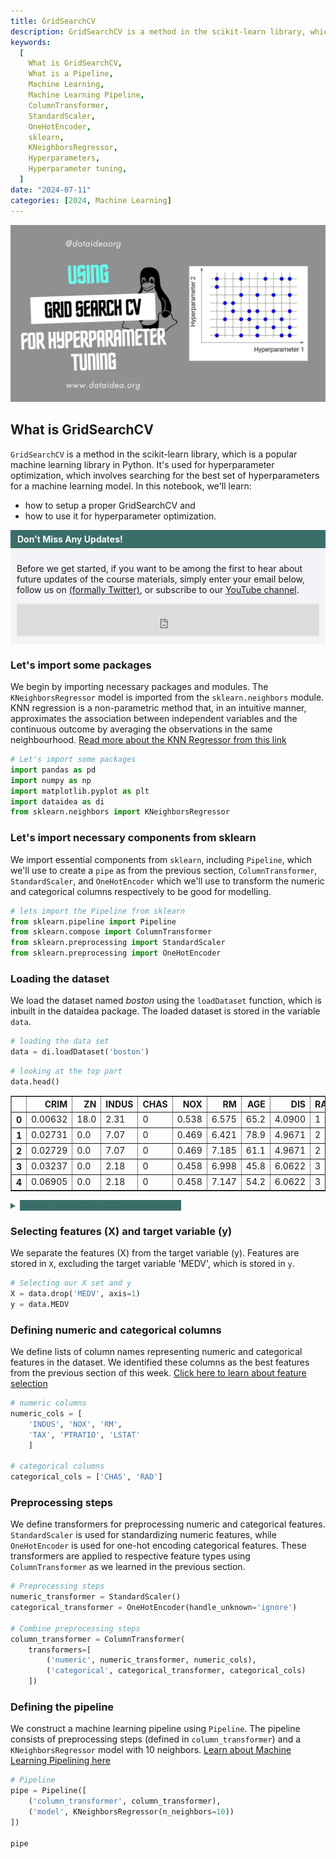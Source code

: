 ```yaml
---
title: GridSearchCV
description: GridSearchCV is a method in the scikit-learn library, which is a popular machine learning library in Python. It's used for hyperparameter optimization.
keywords:
  [
    What is GridSearchCV,
    What is a Pipeline,
    Machine Learning,
    Machine Learning Pipeline,
    ColumnTransformer,
    StandardScaler,
    OneHotEncoder,
    sklearn,
    KNeighborsRegressor,
    Hyperparameters,
    Hyperparameter tuning,
  ]
date: "2024-07-11"
categories: [2024, Machine Learning]
---
```


![Photo by DATAIDEA](./thumbnail.jpg)

## What is GridSearchCV

`GridSearchCV` is a method in the scikit-learn library, which is a popular machine learning library in Python. It's used for hyperparameter optimization, which involves searching for the best set of hyperparameters for a machine learning model. In this notebook, we'll learn:

- how to setup a proper GridSearchCV and
- how to use it for hyperparameter optimization.

<!-- Newsletter -->
<div style="background-color: #3a6e68; border:1px solid #3a6e68; color: #fff; font-weight: 700; padding-left: 10px; padding-top: 5px; padding-bottom: 5px"><strong>Don't Miss Any Updates!</strong></div>
<div style="background-color: #f3f4f7; padding-left: 10px; padding-top: 10px; padding-bottom: 10px; padding-right: 10px">

<p class=pb-1>
Before we get started, if you want to be among the first to hear about future updates of the course materials, simply enter your email below, follow us on <a href="https://x.com/dataideaorg"><i class="bi bi-twitter-x"></i>
 (formally Twitter)</a>, or subscribe to our <a href="https://www.youtube.com/@dataideaorg"><i class="bi bi-youtube"></i> YouTube channel</a>.
</p>

<iframe src="https://embeds.beehiiv.com/5fc7c425-9c7e-4e08-a514-ad6c22beee74?slim=true" data-test-id="beehiiv-embed" height="52" frameborder="0" scrolling="no" style="margin: 0; border-radius: 0px !important; background-color: transparent; width: 100%;" ></iframe>
</div>

### Let's import some packages

We begin by importing necessary packages and modules. The `KNeighborsRegressor` model is imported from the `sklearn.neighbors` module.
KNN regression is a non-parametric method that, in an intuitive manner, approximates the association between independent variables and the continuous outcome by averaging the observations in the same neighbourhood.
[Read more about the KNN Regressor from this link](https://blog.dataidea.org/posts/2024/understanding-knearest-neighbors-regression/)

```py
# Let's import some packages
import pandas as pd
import numpy as np
import matplotlib.pyplot as plt
import dataidea as di
from sklearn.neighbors import KNeighborsRegressor
```

### Let's import necessary components from sklearn

We import essential components from `sklearn`, including `Pipeline`, which we'll use to create a `pipe` as from the previous section, `ColumnTransformer`, `StandardScaler`, and `OneHotEncoder` which we'll use to transform the numeric and categorical columns respectively to be good for modelling.

```py
# lets import the Pipeline from sklearn
from sklearn.pipeline import Pipeline
from sklearn.compose import ColumnTransformer
from sklearn.preprocessing import StandardScaler
from sklearn.preprocessing import OneHotEncoder
```

### Loading the dataset

We load the dataset named _boston_ using the `loadDataset` function, which is inbuilt in the dataidea package. The loaded dataset is stored in the variable `data`.

```py
# loading the data set
data = di.loadDataset('boston')
```

```py
# looking at the top part
data.head()
```

<div class="overflow-x-auto">
<style scoped>
    .dataframe tbody tr th:only-of-type {
        vertical-align: middle;
    }

    .dataframe tbody tr th {
        vertical-align: top;
    }

    .dataframe thead th {
        text-align: right;
    }

</style>
<table border="1" class="dataframe">
  <thead>
    <tr style="text-align: right;">
      <th></th>
      <th>CRIM</th>
      <th>ZN</th>
      <th>INDUS</th>
      <th>CHAS</th>
      <th>NOX</th>
      <th>RM</th>
      <th>AGE</th>
      <th>DIS</th>
      <th>RAD</th>
      <th>TAX</th>
      <th>PTRATIO</th>
      <th>B</th>
      <th>LSTAT</th>
      <th>MEDV</th>
    </tr>
  </thead>
  <tbody>
    <tr>
      <th>0</th>
      <td>0.00632</td>
      <td>18.0</td>
      <td>2.31</td>
      <td>0</td>
      <td>0.538</td>
      <td>6.575</td>
      <td>65.2</td>
      <td>4.0900</td>
      <td>1</td>
      <td>296.0</td>
      <td>15.3</td>
      <td>396.90</td>
      <td>4.98</td>
      <td>24.0</td>
    </tr>
    <tr>
      <th>1</th>
      <td>0.02731</td>
      <td>0.0</td>
      <td>7.07</td>
      <td>0</td>
      <td>0.469</td>
      <td>6.421</td>
      <td>78.9</td>
      <td>4.9671</td>
      <td>2</td>
      <td>242.0</td>
      <td>17.8</td>
      <td>396.90</td>
      <td>9.14</td>
      <td>21.6</td>
    </tr>
    <tr>
      <th>2</th>
      <td>0.02729</td>
      <td>0.0</td>
      <td>7.07</td>
      <td>0</td>
      <td>0.469</td>
      <td>7.185</td>
      <td>61.1</td>
      <td>4.9671</td>
      <td>2</td>
      <td>242.0</td>
      <td>17.8</td>
      <td>392.83</td>
      <td>4.03</td>
      <td>34.7</td>
    </tr>
    <tr>
      <th>3</th>
      <td>0.03237</td>
      <td>0.0</td>
      <td>2.18</td>
      <td>0</td>
      <td>0.458</td>
      <td>6.998</td>
      <td>45.8</td>
      <td>6.0622</td>
      <td>3</td>
      <td>222.0</td>
      <td>18.7</td>
      <td>394.63</td>
      <td>2.94</td>
      <td>33.4</td>
    </tr>
    <tr>
      <th>4</th>
      <td>0.06905</td>
      <td>0.0</td>
      <td>2.18</td>
      <td>0</td>
      <td>0.458</td>
      <td>7.147</td>
      <td>54.2</td>
      <td>6.0622</td>
      <td>3</td>
      <td>222.0</td>
      <td>18.7</td>
      <td>396.90</td>
      <td>5.33</td>
      <td>36.2</td>
    </tr>
  </tbody>
</table>
</div>

<details class="mb-2">
<summary style="color: #3a6e68;">
    <b class="btn rounded text-white" style="background: #3a6e68;">Reveal more about the Boston dataset</b>
</summary>
The Boston Housing Dataset is a derived from information collected by the U.S. Census Service concerning housing in the area of [ Boston MA](http://www.cs.toronto.edu/~delve/data/boston/bostonDetail.html). The following describes the dataset columns:

- CRIM - per capita crime rate by town
- ZN - proportion of residential land zoned for lots over 25,000 sq.ft.
- INDUS - proportion of non-retail business acres per town.
- CHAS - Charles River dummy variable (1 if tract bounds river; 0 otherwise)
- NOX - nitric oxides concentration (parts per 10 million)
- RM - average number of rooms per dwelling
- AGE - proportion of owner-occupied units built prior to 1940
- DIS - weighted distances to five Boston employment centres
- RAD - index of accessibility to radial highways
- TAX - full-value property-tax rate per \$10,000
- PTRATIO - pupil-teacher ratio by town
- B - 1000(Bk - 0.63)^2 where Bk is the proportion of blacks by town
- LSTAT - % lower status of the population
- MEDV - Median value of owner-occupied homes in \$1000's
</details>

### Selecting features (X) and target variable (y)

We separate the features (X) from the target variable (y). Features are stored in `X`, excluding the target variable 'MEDV', which is stored in `y`.

```py
# Selecting our X set and y
X = data.drop('MEDV', axis=1)
y = data.MEDV
```

### Defining numeric and categorical columns

We define lists of column names representing numeric and categorical features in the dataset. We identified these columns as the best features from the previous section of this week. [Click here to learn about feature selection](https://science.dataidea.org/Python-Data-Analysis/Week7-Preprocessing/71_feature_selection.html)

```py
# numeric columns
numeric_cols = [
    'INDUS', 'NOX', 'RM',
    'TAX', 'PTRATIO', 'LSTAT'
    ]

# categorical columns
categorical_cols = ['CHAS', 'RAD']
```

### Preprocessing steps

We define transformers for preprocessing numeric and categorical features. `StandardScaler` is used for standardizing numeric features, while `OneHotEncoder` is used for one-hot encoding categorical features. These transformers are applied to respective feature types using `ColumnTransformer` as we learned in the previous section.

```py
# Preprocessing steps
numeric_transformer = StandardScaler()
categorical_transformer = OneHotEncoder(handle_unknown='ignore')

# Combine preprocessing steps
column_transformer = ColumnTransformer(
    transformers=[
        ('numeric', numeric_transformer, numeric_cols),
        ('categorical', categorical_transformer, categorical_cols)
    ])
```

### Defining the pipeline

We construct a machine learning pipeline using `Pipeline`. The pipeline consists of preprocessing steps (defined in `column_transformer`) and a `KNeighborsRegressor` model with 10 neighbors. [Learn about Machine Learning Pipelining here](https://science.dataidea.org/Python-Data-Analysis/Week8-More-ML/82_sklearn_pipeline.html)

```py
# Pipeline
pipe = Pipeline([
    ('column_transformer', column_transformer),
    ('model', KNeighborsRegressor(n_neighbors=10))
])

pipe
```

<style>#sk-container-id-4 {
  /* Definition of color scheme common for light and dark mode */
  --sklearn-color-text: black;
  --sklearn-color-line: gray;
  /* Definition of color scheme for unfitted estimators */
  --sklearn-color-unfitted-level-0: #fff5e6;
  --sklearn-color-unfitted-level-1: #f6e4d2;
  --sklearn-color-unfitted-level-2: #ffe0b3;
  --sklearn-color-unfitted-level-3: chocolate;
  /* Definition of color scheme for fitted estimators */
  --sklearn-color-fitted-level-0: #f0f8ff;
  --sklearn-color-fitted-level-1: #d4ebff;
  --sklearn-color-fitted-level-2: #b3dbfd;
  --sklearn-color-fitted-level-3: cornflowerblue;

  /* Specific color for light theme */
  --sklearn-color-text-on-default-background: var(--sg-text-color, var(--theme-code-foreground, var(--jp-content-font-color1, black)));
  --sklearn-color-background: var(--sg-background-color, var(--theme-background, var(--jp-layout-color0, white)));
  --sklearn-color-border-box: var(--sg-text-color, var(--theme-code-foreground, var(--jp-content-font-color1, black)));
  --sklearn-color-icon: #696969;

  @media (prefers-color-scheme: dark) {
    /* Redefinition of color scheme for dark theme */
    --sklearn-color-text-on-default-background: var(--sg-text-color, var(--theme-code-foreground, var(--jp-content-font-color1, white)));
    --sklearn-color-background: var(--sg-background-color, var(--theme-background, var(--jp-layout-color0, #111)));
    --sklearn-color-border-box: var(--sg-text-color, var(--theme-code-foreground, var(--jp-content-font-color1, white)));
    --sklearn-color-icon: #878787;
  }
}

#sk-container-id-4 {
  color: var(--sklearn-color-text);
}

#sk-container-id-4 pre {
  padding: 0;
}

#sk-container-id-4 input.sk-hidden--visually {
  border: 0;
  clip: rect(1px 1px 1px 1px);
  clip: rect(1px, 1px, 1px, 1px);
  height: 1px;
  margin: -1px;
  overflow: hidden;
  padding: 0;
  position: absolute;
  width: 1px;
}

#sk-container-id-4 div.sk-dashed-wrapped {
  border: 1px dashed var(--sklearn-color-line);
  margin: 0 0.4em 0.5em 0.4em;
  box-sizing: border-box;
  padding-bottom: 0.4em;
  background-color: var(--sklearn-color-background);
}

#sk-container-id-4 div.sk-container {
  /* jupyter's `normalize.less` sets `[hidden] { display: none; }`
     but bootstrap.min.css set `[hidden] { display: none !important; }`
     so we also need the `!important` here to be able to override the
     default hidden behavior on the sphinx rendered scikit-learn.org.
     See: https://github.com/scikit-learn/scikit-learn/issues/21755 */
  display: inline-block !important;
  position: relative;
}

#sk-container-id-4 div.sk-text-repr-fallback {
  display: none;
}

div.sk-parallel-item,
div.sk-serial,
div.sk-item {
  /* draw centered vertical line to link estimators */
  background-image: linear-gradient(var(--sklearn-color-text-on-default-background), var(--sklearn-color-text-on-default-background));
  background-size: 2px 100%;
  background-repeat: no-repeat;
  background-position: center center;
}

/* Parallel-specific style estimator block */

#sk-container-id-4 div.sk-parallel-item::after {
  content: "";
  width: 100%;
  border-bottom: 2px solid var(--sklearn-color-text-on-default-background);
  flex-grow: 1;
}

#sk-container-id-4 div.sk-parallel {
  display: flex;
  align-items: stretch;
  justify-content: center;
  background-color: var(--sklearn-color-background);
  position: relative;
}

#sk-container-id-4 div.sk-parallel-item {
  display: flex;
  flex-direction: column;
}

#sk-container-id-4 div.sk-parallel-item:first-child::after {
  align-self: flex-end;
  width: 50%;
}

#sk-container-id-4 div.sk-parallel-item:last-child::after {
  align-self: flex-start;
  width: 50%;
}

#sk-container-id-4 div.sk-parallel-item:only-child::after {
  width: 0;
}

/* Serial-specific style estimator block */

#sk-container-id-4 div.sk-serial {
  display: flex;
  flex-direction: column;
  align-items: center;
  background-color: var(--sklearn-color-background);
  padding-right: 1em;
  padding-left: 1em;
}


/* Toggleable style: style used for estimator/Pipeline/ColumnTransformer box that is
clickable and can be expanded/collapsed.
- Pipeline and ColumnTransformer use this feature and define the default style
- Estimators will overwrite some part of the style using the `sk-estimator` class
*/

/* Pipeline and ColumnTransformer style (default) */

#sk-container-id-4 div.sk-toggleable {
  /* Default theme specific background. It is overwritten whether we have a
  specific estimator or a Pipeline/ColumnTransformer */
  background-color: var(--sklearn-color-background);
}

/* Toggleable label */
#sk-container-id-4 label.sk-toggleable__label {
  cursor: pointer;
  display: block;
  width: 100%;
  margin-bottom: 0;
  padding: 0.5em;
  box-sizing: border-box;
  text-align: center;
}

#sk-container-id-4 label.sk-toggleable__label-arrow:before {
  /* Arrow on the left of the label */
  content: "▸";
  float: left;
  margin-right: 0.25em;
  color: var(--sklearn-color-icon);
}

#sk-container-id-4 label.sk-toggleable__label-arrow:hover:before {
  color: var(--sklearn-color-text);
}

/* Toggleable content - dropdown */

#sk-container-id-4 div.sk-toggleable__content {
  max-height: 0;
  max-width: 0;
  overflow: hidden;
  text-align: left;
  /* unfitted */
  background-color: var(--sklearn-color-unfitted-level-0);
}

#sk-container-id-4 div.sk-toggleable__content.fitted {
  /* fitted */
  background-color: var(--sklearn-color-fitted-level-0);
}

#sk-container-id-4 div.sk-toggleable__content pre {
  margin: 0.2em;
  border-radius: 0.25em;
  color: var(--sklearn-color-text);
  /* unfitted */
  background-color: var(--sklearn-color-unfitted-level-0);
}

#sk-container-id-4 div.sk-toggleable__content.fitted pre {
  /* unfitted */
  background-color: var(--sklearn-color-fitted-level-0);
}

#sk-container-id-4 input.sk-toggleable__control:checked~div.sk-toggleable__content {
  /* Expand drop-down */
  max-height: 200px;
  max-width: 100%;
  overflow: auto;
}

#sk-container-id-4 input.sk-toggleable__control:checked~label.sk-toggleable__label-arrow:before {
  content: "▾";
}

/* Pipeline/ColumnTransformer-specific style */

#sk-container-id-4 div.sk-label input.sk-toggleable__control:checked~label.sk-toggleable__label {
  color: var(--sklearn-color-text);
  background-color: var(--sklearn-color-unfitted-level-2);
}

#sk-container-id-4 div.sk-label.fitted input.sk-toggleable__control:checked~label.sk-toggleable__label {
  background-color: var(--sklearn-color-fitted-level-2);
}

/* Estimator-specific style */

/* Colorize estimator box */
#sk-container-id-4 div.sk-estimator input.sk-toggleable__control:checked~label.sk-toggleable__label {
  /* unfitted */
  background-color: var(--sklearn-color-unfitted-level-2);
}

#sk-container-id-4 div.sk-estimator.fitted input.sk-toggleable__control:checked~label.sk-toggleable__label {
  /* fitted */
  background-color: var(--sklearn-color-fitted-level-2);
}

#sk-container-id-4 div.sk-label label.sk-toggleable__label,
#sk-container-id-4 div.sk-label label {
  /* The background is the default theme color */
  color: var(--sklearn-color-text-on-default-background);
}

/* On hover, darken the color of the background */
#sk-container-id-4 div.sk-label:hover label.sk-toggleable__label {
  color: var(--sklearn-color-text);
  background-color: var(--sklearn-color-unfitted-level-2);
}

/* Label box, darken color on hover, fitted */
#sk-container-id-4 div.sk-label.fitted:hover label.sk-toggleable__label.fitted {
  color: var(--sklearn-color-text);
  background-color: var(--sklearn-color-fitted-level-2);
}

/* Estimator label */

#sk-container-id-4 div.sk-label label {
  font-family: monospace;
  font-weight: bold;
  display: inline-block;
  line-height: 1.2em;
}

#sk-container-id-4 div.sk-label-container {
  text-align: center;
}

/* Estimator-specific */
#sk-container-id-4 div.sk-estimator {
  font-family: monospace;
  border: 1px dotted var(--sklearn-color-border-box);
  border-radius: 0.25em;
  box-sizing: border-box;
  margin-bottom: 0.5em;
  /* unfitted */
  background-color: var(--sklearn-color-unfitted-level-0);
}

#sk-container-id-4 div.sk-estimator.fitted {
  /* fitted */
  background-color: var(--sklearn-color-fitted-level-0);
}

/* on hover */
#sk-container-id-4 div.sk-estimator:hover {
  /* unfitted */
  background-color: var(--sklearn-color-unfitted-level-2);
}

#sk-container-id-4 div.sk-estimator.fitted:hover {
  /* fitted */
  background-color: var(--sklearn-color-fitted-level-2);
}

/* Specification for estimator info (e.g. "i" and "?") */

/* Common style for "i" and "?" */

.sk-estimator-doc-link,
a:link.sk-estimator-doc-link,
a:visited.sk-estimator-doc-link {
  float: right;
  font-size: smaller;
  line-height: 1em;
  font-family: monospace;
  background-color: var(--sklearn-color-background);
  border-radius: 1em;
  height: 1em;
  width: 1em;
  text-decoration: none !important;
  margin-left: 1ex;
  /* unfitted */
  border: var(--sklearn-color-unfitted-level-1) 1pt solid;
  color: var(--sklearn-color-unfitted-level-1);
}

.sk-estimator-doc-link.fitted,
a:link.sk-estimator-doc-link.fitted,
a:visited.sk-estimator-doc-link.fitted {
  /* fitted */
  border: var(--sklearn-color-fitted-level-1) 1pt solid;
  color: var(--sklearn-color-fitted-level-1);
}

/* On hover */
div.sk-estimator:hover .sk-estimator-doc-link:hover,
.sk-estimator-doc-link:hover,
div.sk-label-container:hover .sk-estimator-doc-link:hover,
.sk-estimator-doc-link:hover {
  /* unfitted */
  background-color: var(--sklearn-color-unfitted-level-3);
  color: var(--sklearn-color-background);
  text-decoration: none;
}

div.sk-estimator.fitted:hover .sk-estimator-doc-link.fitted:hover,
.sk-estimator-doc-link.fitted:hover,
div.sk-label-container:hover .sk-estimator-doc-link.fitted:hover,
.sk-estimator-doc-link.fitted:hover {
  /* fitted */
  background-color: var(--sklearn-color-fitted-level-3);
  color: var(--sklearn-color-background);
  text-decoration: none;
}

/* Span, style for the box shown on hovering the info icon */
.sk-estimator-doc-link span {
  display: none;
  z-index: 9999;
  position: relative;
  font-weight: normal;
  right: .2ex;
  padding: .5ex;
  margin: .5ex;
  width: min-content;
  min-width: 20ex;
  max-width: 50ex;
  color: var(--sklearn-color-text);
  box-shadow: 2pt 2pt 4pt #999;
  /* unfitted */
  background: var(--sklearn-color-unfitted-level-0);
  border: .5pt solid var(--sklearn-color-unfitted-level-3);
}

.sk-estimator-doc-link.fitted span {
  /* fitted */
  background: var(--sklearn-color-fitted-level-0);
  border: var(--sklearn-color-fitted-level-3);
}

.sk-estimator-doc-link:hover span {
  display: block;
}

/* "?"-specific style due to the `<a>` HTML tag */

#sk-container-id-4 a.estimator_doc_link {
  float: right;
  font-size: 1rem;
  line-height: 1em;
  font-family: monospace;
  background-color: var(--sklearn-color-background);
  border-radius: 1rem;
  height: 1rem;
  width: 1rem;
  text-decoration: none;
  /* unfitted */
  color: var(--sklearn-color-unfitted-level-1);
  border: var(--sklearn-color-unfitted-level-1) 1pt solid;
}

#sk-container-id-4 a.estimator_doc_link.fitted {
  /* fitted */
  border: var(--sklearn-color-fitted-level-1) 1pt solid;
  color: var(--sklearn-color-fitted-level-1);
}

/* On hover */
#sk-container-id-4 a.estimator_doc_link:hover {
  /* unfitted */
  background-color: var(--sklearn-color-unfitted-level-3);
  color: var(--sklearn-color-background);
  text-decoration: none;
}

#sk-container-id-4 a.estimator_doc_link.fitted:hover {
  /* fitted */
  background-color: var(--sklearn-color-fitted-level-3);
}
</style><div id="sk-container-id-4" class="sk-top-container overflow-x-auto"><div class="sk-text-repr-fallback"><pre>Pipeline(steps=[(&#x27;column_transformer&#x27;,

                 ColumnTransformer(transformers=[(&#x27;numeric&#x27;, StandardScaler(),
                                                  [&#x27;INDUS&#x27;, &#x27;NOX&#x27;, &#x27;RM&#x27;, &#x27;TAX&#x27;,
                                                   &#x27;PTRATIO&#x27;, &#x27;LSTAT&#x27;]),
                                                 (&#x27;categorical&#x27;,
                                                  OneHotEncoder(handle_unknown=&#x27;ignore&#x27;),
                                                  [&#x27;CHAS&#x27;, &#x27;RAD&#x27;])])),
                (&#x27;model&#x27;, KNeighborsRegressor(n_neighbors=10))])</pre><b>In a Jupyter environment, please rerun this cell to show the HTML representation or trust the notebook. <br />On GitHub, the HTML representation is unable to render, please try loading this page with nbviewer.org.</b></div><div class="sk-container" hidden><div class="sk-item sk-dashed-wrapped"><div class="sk-label-container"><div class="sk-label  sk-toggleable"><input class="sk-toggleable__control sk-hidden--visually" id="sk-estimator-id-23" type="checkbox" ><label for="sk-estimator-id-23" class="sk-toggleable__label  sk-toggleable__label-arrow ">&nbsp;&nbsp;Pipeline<a class="sk-estimator-doc-link " rel="noreferrer" target="_blank" href="https://scikit-learn.org/1.4/modules/generated/sklearn.pipeline.Pipeline.html">?<span>Documentation for Pipeline</span></a><span class="sk-estimator-doc-link ">i<span>Not fitted</span></span></label><div class="sk-toggleable__content "><pre>Pipeline(steps=[(&#x27;column_transformer&#x27;,
                 ColumnTransformer(transformers=[(&#x27;numeric&#x27;, StandardScaler(),
                                                  [&#x27;INDUS&#x27;, &#x27;NOX&#x27;, &#x27;RM&#x27;, &#x27;TAX&#x27;,
                                                   &#x27;PTRATIO&#x27;, &#x27;LSTAT&#x27;]),
                                                 (&#x27;categorical&#x27;,
                                                  OneHotEncoder(handle_unknown=&#x27;ignore&#x27;),
                                                  [&#x27;CHAS&#x27;, &#x27;RAD&#x27;])])),
                (&#x27;model&#x27;, KNeighborsRegressor(n_neighbors=10))])</pre></div> </div></div><div class="sk-serial"><div class="sk-item sk-dashed-wrapped"><div class="sk-label-container"><div class="sk-label  sk-toggleable"><input class="sk-toggleable__control sk-hidden--visually" id="sk-estimator-id-24" type="checkbox" ><label for="sk-estimator-id-24" class="sk-toggleable__label  sk-toggleable__label-arrow ">&nbsp;column_transformer: ColumnTransformer<a class="sk-estimator-doc-link " rel="noreferrer" target="_blank" href="https://scikit-learn.org/1.4/modules/generated/sklearn.compose.ColumnTransformer.html">?<span>Documentation for column_transformer: ColumnTransformer</span></a></label><div class="sk-toggleable__content "><pre>ColumnTransformer(transformers=[(&#x27;numeric&#x27;, StandardScaler(),
                                 [&#x27;INDUS&#x27;, &#x27;NOX&#x27;, &#x27;RM&#x27;, &#x27;TAX&#x27;, &#x27;PTRATIO&#x27;,
                                  &#x27;LSTAT&#x27;]),
                                (&#x27;categorical&#x27;,
                                 OneHotEncoder(handle_unknown=&#x27;ignore&#x27;),
                                 [&#x27;CHAS&#x27;, &#x27;RAD&#x27;])])</pre></div> </div></div><div class="sk-parallel"><div class="sk-parallel-item"><div class="sk-item"><div class="sk-label-container"><div class="sk-label  sk-toggleable"><input class="sk-toggleable__control sk-hidden--visually" id="sk-estimator-id-25" type="checkbox" ><label for="sk-estimator-id-25" class="sk-toggleable__label  sk-toggleable__label-arrow ">numeric</label><div class="sk-toggleable__content "><pre>[&#x27;INDUS&#x27;, &#x27;NOX&#x27;, &#x27;RM&#x27;, &#x27;TAX&#x27;, &#x27;PTRATIO&#x27;, &#x27;LSTAT&#x27;]</pre></div> </div></div><div class="sk-serial"><div class="sk-item"><div class="sk-estimator  sk-toggleable"><input class="sk-toggleable__control sk-hidden--visually" id="sk-estimator-id-26" type="checkbox" ><label for="sk-estimator-id-26" class="sk-toggleable__label  sk-toggleable__label-arrow ">&nbsp;StandardScaler<a class="sk-estimator-doc-link " rel="noreferrer" target="_blank" href="https://scikit-learn.org/1.4/modules/generated/sklearn.preprocessing.StandardScaler.html">?<span>Documentation for StandardScaler</span></a></label><div class="sk-toggleable__content "><pre>StandardScaler()</pre></div> </div></div></div></div></div><div class="sk-parallel-item"><div class="sk-item"><div class="sk-label-container"><div class="sk-label  sk-toggleable"><input class="sk-toggleable__control sk-hidden--visually" id="sk-estimator-id-27" type="checkbox" ><label for="sk-estimator-id-27" class="sk-toggleable__label  sk-toggleable__label-arrow ">categorical</label><div class="sk-toggleable__content "><pre>[&#x27;CHAS&#x27;, &#x27;RAD&#x27;]</pre></div> </div></div><div class="sk-serial"><div class="sk-item"><div class="sk-estimator  sk-toggleable"><input class="sk-toggleable__control sk-hidden--visually" id="sk-estimator-id-28" type="checkbox" ><label for="sk-estimator-id-28" class="sk-toggleable__label  sk-toggleable__label-arrow ">&nbsp;OneHotEncoder<a class="sk-estimator-doc-link " rel="noreferrer" target="_blank" href="https://scikit-learn.org/1.4/modules/generated/sklearn.preprocessing.OneHotEncoder.html">?<span>Documentation for OneHotEncoder</span></a></label><div class="sk-toggleable__content "><pre>OneHotEncoder(handle_unknown=&#x27;ignore&#x27;)</pre></div> </div></div></div></div></div></div></div><div class="sk-item"><div class="sk-estimator  sk-toggleable"><input class="sk-toggleable__control sk-hidden--visually" id="sk-estimator-id-29" type="checkbox" ><label for="sk-estimator-id-29" class="sk-toggleable__label  sk-toggleable__label-arrow ">&nbsp;KNeighborsRegressor<a class="sk-estimator-doc-link " rel="noreferrer" target="_blank" href="https://scikit-learn.org/1.4/modules/generated/sklearn.neighbors.KNeighborsRegressor.html">?<span>Documentation for KNeighborsRegressor</span></a></label><div class="sk-toggleable__content "><pre>KNeighborsRegressor(n_neighbors=10)</pre></div> </div></div></div></div></div></div>

### Fitting the pipeline

As we learned, the Pipeline has the `fit`, `score` and `predict` methods which we use to fit on the dataset (`X`, `y`) and evaluate the model's performance using the `score()` method, finally making predictions.

```py
# Fit the pipeline
pipe.fit(X, y)

# Score the pipeline
pipe_score = pipe.score(X, y)

# Predict using the pipeline
pipe_predicted_y = pipe.predict(X)

print('Pipe Score:', pipe_score)
```

    Pipe Score: 0.818140222027107

### Hyperparameter tuning using GridSearchCV

We perform hyperparameter tuning using `GridSearchCV`. The pipeline (`pipe`) serves as the base estimator, and we define a grid of hyperparameters to search through.

For this demonstration, we will focus on the number of neighbors for the KNN model.

```py
from sklearn.model_selection import GridSearchCV
```

```py
model = GridSearchCV(
    estimator=pipe,
    param_grid={
        'model__n_neighbors': [1, 2, 3, 4, 5, 6, 7, 8, 9, 10]
    },
    cv=3
    )
```

### Fitting the model for hyperparameter tuning

We fit the `GridSearchCV` model on the dataset to find the optimal hyperparameters. This involves preprocessing the data and training the model multiple times using cross-validation.

```py
model.fit(X, y)
```

<style>#sk-container-id-2 {
  /* Definition of color scheme common for light and dark mode */
  --sklearn-color-text: black;
  --sklearn-color-line: gray;
  /* Definition of color scheme for unfitted estimators */
  --sklearn-color-unfitted-level-0: #fff5e6;
  --sklearn-color-unfitted-level-1: #f6e4d2;
  --sklearn-color-unfitted-level-2: #ffe0b3;
  --sklearn-color-unfitted-level-3: chocolate;
  /* Definition of color scheme for fitted estimators */
  --sklearn-color-fitted-level-0: #f0f8ff;
  --sklearn-color-fitted-level-1: #d4ebff;
  --sklearn-color-fitted-level-2: #b3dbfd;
  --sklearn-color-fitted-level-3: cornflowerblue;

  /* Specific color for light theme */
  --sklearn-color-text-on-default-background: var(--sg-text-color, var(--theme-code-foreground, var(--jp-content-font-color1, black)));
  --sklearn-color-background: var(--sg-background-color, var(--theme-background, var(--jp-layout-color0, white)));
  --sklearn-color-border-box: var(--sg-text-color, var(--theme-code-foreground, var(--jp-content-font-color1, black)));
  --sklearn-color-icon: #696969;

  @media (prefers-color-scheme: dark) {
    /* Redefinition of color scheme for dark theme */
    --sklearn-color-text-on-default-background: var(--sg-text-color, var(--theme-code-foreground, var(--jp-content-font-color1, white)));
    --sklearn-color-background: var(--sg-background-color, var(--theme-background, var(--jp-layout-color0, #111)));
    --sklearn-color-border-box: var(--sg-text-color, var(--theme-code-foreground, var(--jp-content-font-color1, white)));
    --sklearn-color-icon: #878787;
  }
}

#sk-container-id-2 {
  color: var(--sklearn-color-text);
}

#sk-container-id-2 pre {
  padding: 0;
}

#sk-container-id-2 input.sk-hidden--visually {
  border: 0;
  clip: rect(1px 1px 1px 1px);
  clip: rect(1px, 1px, 1px, 1px);
  height: 1px;
  margin: -1px;
  overflow: hidden;
  padding: 0;
  position: absolute;
  width: 1px;
}

#sk-container-id-2 div.sk-dashed-wrapped {
  border: 1px dashed var(--sklearn-color-line);
  margin: 0 0.4em 0.5em 0.4em;
  box-sizing: border-box;
  padding-bottom: 0.4em;
  background-color: var(--sklearn-color-background);
}

#sk-container-id-2 div.sk-container {
  /* jupyter's `normalize.less` sets `[hidden] { display: none; }`
     but bootstrap.min.css set `[hidden] { display: none !important; }`
     so we also need the `!important` here to be able to override the
     default hidden behavior on the sphinx rendered scikit-learn.org.
     See: https://github.com/scikit-learn/scikit-learn/issues/21755 */
  display: inline-block !important;
  position: relative;
}

#sk-container-id-2 div.sk-text-repr-fallback {
  display: none;
}

div.sk-parallel-item,
div.sk-serial,
div.sk-item {
  /* draw centered vertical line to link estimators */
  background-image: linear-gradient(var(--sklearn-color-text-on-default-background), var(--sklearn-color-text-on-default-background));
  background-size: 2px 100%;
  background-repeat: no-repeat;
  background-position: center center;
}

/* Parallel-specific style estimator block */

#sk-container-id-2 div.sk-parallel-item::after {
  content: "";
  width: 100%;
  border-bottom: 2px solid var(--sklearn-color-text-on-default-background);
  flex-grow: 1;
}

#sk-container-id-2 div.sk-parallel {
  display: flex;
  align-items: stretch;
  justify-content: center;
  background-color: var(--sklearn-color-background);
  position: relative;
}

#sk-container-id-2 div.sk-parallel-item {
  display: flex;
  flex-direction: column;
}

#sk-container-id-2 div.sk-parallel-item:first-child::after {
  align-self: flex-end;
  width: 50%;
}

#sk-container-id-2 div.sk-parallel-item:last-child::after {
  align-self: flex-start;
  width: 50%;
}

#sk-container-id-2 div.sk-parallel-item:only-child::after {
  width: 0;
}

/* Serial-specific style estimator block */

#sk-container-id-2 div.sk-serial {
  display: flex;
  flex-direction: column;
  align-items: center;
  background-color: var(--sklearn-color-background);
  padding-right: 1em;
  padding-left: 1em;
}


/* Toggleable style: style used for estimator/Pipeline/ColumnTransformer box that is
clickable and can be expanded/collapsed.
- Pipeline and ColumnTransformer use this feature and define the default style
- Estimators will overwrite some part of the style using the `sk-estimator` class
*/

/* Pipeline and ColumnTransformer style (default) */

#sk-container-id-2 div.sk-toggleable {
  /* Default theme specific background. It is overwritten whether we have a
  specific estimator or a Pipeline/ColumnTransformer */
  background-color: var(--sklearn-color-background);
}

/* Toggleable label */
#sk-container-id-2 label.sk-toggleable__label {
  cursor: pointer;
  display: block;
  width: 100%;
  margin-bottom: 0;
  padding: 0.5em;
  box-sizing: border-box;
  text-align: center;
}

#sk-container-id-2 label.sk-toggleable__label-arrow:before {
  /* Arrow on the left of the label */
  content: "▸";
  float: left;
  margin-right: 0.25em;
  color: var(--sklearn-color-icon);
}

#sk-container-id-2 label.sk-toggleable__label-arrow:hover:before {
  color: var(--sklearn-color-text);
}

/* Toggleable content - dropdown */

#sk-container-id-2 div.sk-toggleable__content {
  max-height: 0;
  max-width: 0;
  overflow: hidden;
  text-align: left;
  /* unfitted */
  background-color: var(--sklearn-color-unfitted-level-0);
}

#sk-container-id-2 div.sk-toggleable__content.fitted {
  /* fitted */
  background-color: var(--sklearn-color-fitted-level-0);
}

#sk-container-id-2 div.sk-toggleable__content pre {
  margin: 0.2em;
  border-radius: 0.25em;
  color: var(--sklearn-color-text);
  /* unfitted */
  background-color: var(--sklearn-color-unfitted-level-0);
}

#sk-container-id-2 div.sk-toggleable__content.fitted pre {
  /* unfitted */
  background-color: var(--sklearn-color-fitted-level-0);
}

#sk-container-id-2 input.sk-toggleable__control:checked~div.sk-toggleable__content {
  /* Expand drop-down */
  max-height: 200px;
  max-width: 100%;
  overflow: auto;
}

#sk-container-id-2 input.sk-toggleable__control:checked~label.sk-toggleable__label-arrow:before {
  content: "▾";
}

/* Pipeline/ColumnTransformer-specific style */

#sk-container-id-2 div.sk-label input.sk-toggleable__control:checked~label.sk-toggleable__label {
  color: var(--sklearn-color-text);
  background-color: var(--sklearn-color-unfitted-level-2);
}

#sk-container-id-2 div.sk-label.fitted input.sk-toggleable__control:checked~label.sk-toggleable__label {
  background-color: var(--sklearn-color-fitted-level-2);
}

/* Estimator-specific style */

/* Colorize estimator box */
#sk-container-id-2 div.sk-estimator input.sk-toggleable__control:checked~label.sk-toggleable__label {
  /* unfitted */
  background-color: var(--sklearn-color-unfitted-level-2);
}

#sk-container-id-2 div.sk-estimator.fitted input.sk-toggleable__control:checked~label.sk-toggleable__label {
  /* fitted */
  background-color: var(--sklearn-color-fitted-level-2);
}

#sk-container-id-2 div.sk-label label.sk-toggleable__label,
#sk-container-id-2 div.sk-label label {
  /* The background is the default theme color */
  color: var(--sklearn-color-text-on-default-background);
}

/* On hover, darken the color of the background */
#sk-container-id-2 div.sk-label:hover label.sk-toggleable__label {
  color: var(--sklearn-color-text);
  background-color: var(--sklearn-color-unfitted-level-2);
}

/* Label box, darken color on hover, fitted */
#sk-container-id-2 div.sk-label.fitted:hover label.sk-toggleable__label.fitted {
  color: var(--sklearn-color-text);
  background-color: var(--sklearn-color-fitted-level-2);
}

/* Estimator label */

#sk-container-id-2 div.sk-label label {
  font-family: monospace;
  font-weight: bold;
  display: inline-block;
  line-height: 1.2em;
}

#sk-container-id-2 div.sk-label-container {
  text-align: center;
}

/* Estimator-specific */
#sk-container-id-2 div.sk-estimator {
  font-family: monospace;
  border: 1px dotted var(--sklearn-color-border-box);
  border-radius: 0.25em;
  box-sizing: border-box;
  margin-bottom: 0.5em;
  /* unfitted */
  background-color: var(--sklearn-color-unfitted-level-0);
}

#sk-container-id-2 div.sk-estimator.fitted {
  /* fitted */
  background-color: var(--sklearn-color-fitted-level-0);
}

/* on hover */
#sk-container-id-2 div.sk-estimator:hover {
  /* unfitted */
  background-color: var(--sklearn-color-unfitted-level-2);
}

#sk-container-id-2 div.sk-estimator.fitted:hover {
  /* fitted */
  background-color: var(--sklearn-color-fitted-level-2);
}

/* Specification for estimator info (e.g. "i" and "?") */

/* Common style for "i" and "?" */

.sk-estimator-doc-link,
a:link.sk-estimator-doc-link,
a:visited.sk-estimator-doc-link {
  float: right;
  font-size: smaller;
  line-height: 1em;
  font-family: monospace;
  background-color: var(--sklearn-color-background);
  border-radius: 1em;
  height: 1em;
  width: 1em;
  text-decoration: none !important;
  margin-left: 1ex;
  /* unfitted */
  border: var(--sklearn-color-unfitted-level-1) 1pt solid;
  color: var(--sklearn-color-unfitted-level-1);
}

.sk-estimator-doc-link.fitted,
a:link.sk-estimator-doc-link.fitted,
a:visited.sk-estimator-doc-link.fitted {
  /* fitted */
  border: var(--sklearn-color-fitted-level-1) 1pt solid;
  color: var(--sklearn-color-fitted-level-1);
}

/* On hover */
div.sk-estimator:hover .sk-estimator-doc-link:hover,
.sk-estimator-doc-link:hover,
div.sk-label-container:hover .sk-estimator-doc-link:hover,
.sk-estimator-doc-link:hover {
  /* unfitted */
  background-color: var(--sklearn-color-unfitted-level-3);
  color: var(--sklearn-color-background);
  text-decoration: none;
}

div.sk-estimator.fitted:hover .sk-estimator-doc-link.fitted:hover,
.sk-estimator-doc-link.fitted:hover,
div.sk-label-container:hover .sk-estimator-doc-link.fitted:hover,
.sk-estimator-doc-link.fitted:hover {
  /* fitted */
  background-color: var(--sklearn-color-fitted-level-3);
  color: var(--sklearn-color-background);
  text-decoration: none;
}

/* Span, style for the box shown on hovering the info icon */
.sk-estimator-doc-link span {
  display: none;
  z-index: 9999;
  position: relative;
  font-weight: normal;
  right: .2ex;
  padding: .5ex;
  margin: .5ex;
  width: min-content;
  min-width: 20ex;
  max-width: 50ex;
  color: var(--sklearn-color-text);
  box-shadow: 2pt 2pt 4pt #999;
  /* unfitted */
  background: var(--sklearn-color-unfitted-level-0);
  border: .5pt solid var(--sklearn-color-unfitted-level-3);
}

.sk-estimator-doc-link.fitted span {
  /* fitted */
  background: var(--sklearn-color-fitted-level-0);
  border: var(--sklearn-color-fitted-level-3);
}

.sk-estimator-doc-link:hover span {
  display: block;
}

/* "?"-specific style due to the `<a>` HTML tag */

#sk-container-id-2 a.estimator_doc_link {
  float: right;
  font-size: 1rem;
  line-height: 1em;
  font-family: monospace;
  background-color: var(--sklearn-color-background);
  border-radius: 1rem;
  height: 1rem;
  width: 1rem;
  text-decoration: none;
  /* unfitted */
  color: var(--sklearn-color-unfitted-level-1);
  border: var(--sklearn-color-unfitted-level-1) 1pt solid;
}

#sk-container-id-2 a.estimator_doc_link.fitted {
  /* fitted */
  border: var(--sklearn-color-fitted-level-1) 1pt solid;
  color: var(--sklearn-color-fitted-level-1);
}

/* On hover */
#sk-container-id-2 a.estimator_doc_link:hover {
  /* unfitted */
  background-color: var(--sklearn-color-unfitted-level-3);
  color: var(--sklearn-color-background);
  text-decoration: none;
}

#sk-container-id-2 a.estimator_doc_link.fitted:hover {
  /* fitted */
  background-color: var(--sklearn-color-fitted-level-3);
}
</style><div id="sk-container-id-2" class="sk-top-container"><div class="sk-text-repr-fallback"><pre>GridSearchCV(cv=3,

             estimator=Pipeline(steps=[(&#x27;column_transformer&#x27;,
                                        ColumnTransformer(transformers=[(&#x27;numeric&#x27;,
                                                                         StandardScaler(),
                                                                         [&#x27;INDUS&#x27;,
                                                                          &#x27;NOX&#x27;,
                                                                          &#x27;RM&#x27;,
                                                                          &#x27;TAX&#x27;,
                                                                          &#x27;PTRATIO&#x27;,
                                                                          &#x27;LSTAT&#x27;]),
                                                                        (&#x27;categorical&#x27;,
                                                                         OneHotEncoder(handle_unknown=&#x27;ignore&#x27;),
                                                                         [&#x27;CHAS&#x27;,
                                                                          &#x27;RAD&#x27;])])),
                                       (&#x27;model&#x27;,
                                        KNeighborsRegressor(n_neighbors=10))]),
             param_grid={&#x27;model__n_neighbors&#x27;: [1, 2, 3, 4, 5, 6, 7, 8, 9, 10]})</pre><b>In a Jupyter environment, please rerun this cell to show the HTML representation or trust the notebook. <br />On GitHub, the HTML representation is unable to render, please try loading this page with nbviewer.org.</b></div><div class="sk-container" hidden><div class="sk-item sk-dashed-wrapped"><div class="sk-label-container"><div class="sk-label fitted sk-toggleable"><input class="sk-toggleable__control sk-hidden--visually" id="sk-estimator-id-8" type="checkbox" ><label for="sk-estimator-id-8" class="sk-toggleable__label fitted sk-toggleable__label-arrow fitted">&nbsp;&nbsp;GridSearchCV<a class="sk-estimator-doc-link fitted" rel="noreferrer" target="_blank" href="https://scikit-learn.org/1.4/modules/generated/sklearn.model_selection.GridSearchCV.html">?<span>Documentation for GridSearchCV</span></a><span class="sk-estimator-doc-link fitted">i<span>Fitted</span></span></label><div class="sk-toggleable__content fitted"><pre>GridSearchCV(cv=3,
             estimator=Pipeline(steps=[(&#x27;column_transformer&#x27;,
                                        ColumnTransformer(transformers=[(&#x27;numeric&#x27;,
                                                                         StandardScaler(),
                                                                         [&#x27;INDUS&#x27;,
                                                                          &#x27;NOX&#x27;,
                                                                          &#x27;RM&#x27;,
                                                                          &#x27;TAX&#x27;,
                                                                          &#x27;PTRATIO&#x27;,
                                                                          &#x27;LSTAT&#x27;]),
                                                                        (&#x27;categorical&#x27;,
                                                                         OneHotEncoder(handle_unknown=&#x27;ignore&#x27;),
                                                                         [&#x27;CHAS&#x27;,
                                                                          &#x27;RAD&#x27;])])),
                                       (&#x27;model&#x27;,
                                        KNeighborsRegressor(n_neighbors=10))]),
             param_grid={&#x27;model__n_neighbors&#x27;: [1, 2, 3, 4, 5, 6, 7, 8, 9, 10]})</pre></div> </div></div><div class="sk-parallel"><div class="sk-parallel-item"><div class="sk-item"><div class="sk-label-container"><div class="sk-label fitted sk-toggleable"><input class="sk-toggleable__control sk-hidden--visually" id="sk-estimator-id-9" type="checkbox" ><label for="sk-estimator-id-9" class="sk-toggleable__label fitted sk-toggleable__label-arrow fitted">estimator: Pipeline</label><div class="sk-toggleable__content fitted"><pre>Pipeline(steps=[(&#x27;column_transformer&#x27;,
                 ColumnTransformer(transformers=[(&#x27;numeric&#x27;, StandardScaler(),
                                                  [&#x27;INDUS&#x27;, &#x27;NOX&#x27;, &#x27;RM&#x27;, &#x27;TAX&#x27;,
                                                   &#x27;PTRATIO&#x27;, &#x27;LSTAT&#x27;]),
                                                 (&#x27;categorical&#x27;,
                                                  OneHotEncoder(handle_unknown=&#x27;ignore&#x27;),
                                                  [&#x27;CHAS&#x27;, &#x27;RAD&#x27;])])),
                (&#x27;model&#x27;, KNeighborsRegressor(n_neighbors=10))])</pre></div> </div></div><div class="sk-serial"><div class="sk-item"><div class="sk-serial"><div class="sk-item sk-dashed-wrapped"><div class="sk-label-container"><div class="sk-label fitted sk-toggleable"><input class="sk-toggleable__control sk-hidden--visually" id="sk-estimator-id-10" type="checkbox" ><label for="sk-estimator-id-10" class="sk-toggleable__label fitted sk-toggleable__label-arrow fitted">&nbsp;column_transformer: ColumnTransformer<a class="sk-estimator-doc-link fitted" rel="noreferrer" target="_blank" href="https://scikit-learn.org/1.4/modules/generated/sklearn.compose.ColumnTransformer.html">?<span>Documentation for column_transformer: ColumnTransformer</span></a></label><div class="sk-toggleable__content fitted"><pre>ColumnTransformer(transformers=[(&#x27;numeric&#x27;, StandardScaler(),
                                 [&#x27;INDUS&#x27;, &#x27;NOX&#x27;, &#x27;RM&#x27;, &#x27;TAX&#x27;, &#x27;PTRATIO&#x27;,
                                  &#x27;LSTAT&#x27;]),
                                (&#x27;categorical&#x27;,
                                 OneHotEncoder(handle_unknown=&#x27;ignore&#x27;),
                                 [&#x27;CHAS&#x27;, &#x27;RAD&#x27;])])</pre></div> </div></div><div class="sk-parallel"><div class="sk-parallel-item"><div class="sk-item"><div class="sk-label-container"><div class="sk-label fitted sk-toggleable"><input class="sk-toggleable__control sk-hidden--visually" id="sk-estimator-id-11" type="checkbox" ><label for="sk-estimator-id-11" class="sk-toggleable__label fitted sk-toggleable__label-arrow fitted">numeric</label><div class="sk-toggleable__content fitted"><pre>[&#x27;INDUS&#x27;, &#x27;NOX&#x27;, &#x27;RM&#x27;, &#x27;TAX&#x27;, &#x27;PTRATIO&#x27;, &#x27;LSTAT&#x27;]</pre></div> </div></div><div class="sk-serial"><div class="sk-item"><div class="sk-estimator fitted sk-toggleable"><input class="sk-toggleable__control sk-hidden--visually" id="sk-estimator-id-12" type="checkbox" ><label for="sk-estimator-id-12" class="sk-toggleable__label fitted sk-toggleable__label-arrow fitted">&nbsp;StandardScaler<a class="sk-estimator-doc-link fitted" rel="noreferrer" target="_blank" href="https://scikit-learn.org/1.4/modules/generated/sklearn.preprocessing.StandardScaler.html">?<span>Documentation for StandardScaler</span></a></label><div class="sk-toggleable__content fitted"><pre>StandardScaler()</pre></div> </div></div></div></div></div><div class="sk-parallel-item"><div class="sk-item"><div class="sk-label-container"><div class="sk-label fitted sk-toggleable"><input class="sk-toggleable__control sk-hidden--visually" id="sk-estimator-id-13" type="checkbox" ><label for="sk-estimator-id-13" class="sk-toggleable__label fitted sk-toggleable__label-arrow fitted">categorical</label><div class="sk-toggleable__content fitted"><pre>[&#x27;CHAS&#x27;, &#x27;RAD&#x27;]</pre></div> </div></div><div class="sk-serial"><div class="sk-item"><div class="sk-estimator fitted sk-toggleable"><input class="sk-toggleable__control sk-hidden--visually" id="sk-estimator-id-14" type="checkbox" ><label for="sk-estimator-id-14" class="sk-toggleable__label fitted sk-toggleable__label-arrow fitted">&nbsp;OneHotEncoder<a class="sk-estimator-doc-link fitted" rel="noreferrer" target="_blank" href="https://scikit-learn.org/1.4/modules/generated/sklearn.preprocessing.OneHotEncoder.html">?<span>Documentation for OneHotEncoder</span></a></label><div class="sk-toggleable__content fitted"><pre>OneHotEncoder(handle_unknown=&#x27;ignore&#x27;)</pre></div> </div></div></div></div></div></div></div><div class="sk-item"><div class="sk-estimator fitted sk-toggleable"><input class="sk-toggleable__control sk-hidden--visually" id="sk-estimator-id-15" type="checkbox" ><label for="sk-estimator-id-15" class="sk-toggleable__label fitted sk-toggleable__label-arrow fitted">&nbsp;KNeighborsRegressor<a class="sk-estimator-doc-link fitted" rel="noreferrer" target="_blank" href="https://scikit-learn.org/1.4/modules/generated/sklearn.neighbors.KNeighborsRegressor.html">?<span>Documentation for KNeighborsRegressor</span></a></label><div class="sk-toggleable__content fitted"><pre>KNeighborsRegressor(n_neighbors=10)</pre></div> </div></div></div></div></div></div></div></div></div></div></div>

### Extracting and displaying cross-validation results

We extract the results of cross-validation performed during hyperparameter tuning and present them in a tabular format using a DataFrame.

```py
cv_results = pd.DataFrame(model.cv_results_)
cv_results
```

<div class="overflow-x-auto">
<style scoped>
    .dataframe tbody tr th:only-of-type {
        vertical-align: middle;
    }

    .dataframe tbody tr th {
        vertical-align: top;
    }

    .dataframe thead th {
        text-align: right;
    }

</style>
<table border="1" class="dataframe">
  <thead>
    <tr style="text-align: right;">
      <th></th>
      <th>mean_fit_time</th>
      <th>std_fit_time</th>
      <th>mean_score_time</th>
      <th>std_score_time</th>
      <th>param_model__n_neighbors</th>
      <th>params</th>
      <th>split0_test_score</th>
      <th>split1_test_score</th>
      <th>split2_test_score</th>
      <th>mean_test_score</th>
      <th>std_test_score</th>
      <th>rank_test_score</th>
    </tr>
  </thead>
  <tbody>
    <tr>
      <th>0</th>
      <td>0.006702</td>
      <td>0.003290</td>
      <td>0.003588</td>
      <td>0.000087</td>
      <td>1</td>
      <td>{'model__n_neighbors': 1}</td>
      <td>0.347172</td>
      <td>0.561780</td>
      <td>0.295295</td>
      <td>0.401415</td>
      <td>0.115356</td>
      <td>10</td>
    </tr>
    <tr>
      <th>1</th>
      <td>0.004681</td>
      <td>0.000273</td>
      <td>0.003889</td>
      <td>0.000292</td>
      <td>2</td>
      <td>{'model__n_neighbors': 2}</td>
      <td>0.404829</td>
      <td>0.612498</td>
      <td>0.276690</td>
      <td>0.431339</td>
      <td>0.138369</td>
      <td>9</td>
    </tr>
    <tr>
      <th>2</th>
      <td>0.005089</td>
      <td>0.000512</td>
      <td>0.003540</td>
      <td>0.000681</td>
      <td>3</td>
      <td>{'model__n_neighbors': 3}</td>
      <td>0.466325</td>
      <td>0.590333</td>
      <td>0.243375</td>
      <td>0.433345</td>
      <td>0.143552</td>
      <td>8</td>
    </tr>
    <tr>
      <th>3</th>
      <td>0.004812</td>
      <td>0.000723</td>
      <td>0.003431</td>
      <td>0.000099</td>
      <td>4</td>
      <td>{'model__n_neighbors': 4}</td>
      <td>0.569672</td>
      <td>0.619854</td>
      <td>0.246539</td>
      <td>0.478688</td>
      <td>0.165428</td>
      <td>4</td>
    </tr>
    <tr>
      <th>4</th>
      <td>0.004633</td>
      <td>0.000316</td>
      <td>0.003406</td>
      <td>0.000133</td>
      <td>5</td>
      <td>{'model__n_neighbors': 5}</td>
      <td>0.613900</td>
      <td>0.600994</td>
      <td>0.230320</td>
      <td>0.481738</td>
      <td>0.177857</td>
      <td>2</td>
    </tr>
    <tr>
      <th>5</th>
      <td>0.004805</td>
      <td>0.000379</td>
      <td>0.003908</td>
      <td>0.000318</td>
      <td>6</td>
      <td>{'model__n_neighbors': 6}</td>
      <td>0.620587</td>
      <td>0.607083</td>
      <td>0.225238</td>
      <td>0.484302</td>
      <td>0.183269</td>
      <td>1</td>
    </tr>
    <tr>
      <th>6</th>
      <td>0.004646</td>
      <td>0.000606</td>
      <td>0.003733</td>
      <td>0.000206</td>
      <td>7</td>
      <td>{'model__n_neighbors': 7}</td>
      <td>0.639693</td>
      <td>0.583685</td>
      <td>0.218612</td>
      <td>0.480663</td>
      <td>0.186704</td>
      <td>3</td>
    </tr>
    <tr>
      <th>7</th>
      <td>0.005043</td>
      <td>0.000516</td>
      <td>0.003801</td>
      <td>0.000189</td>
      <td>8</td>
      <td>{'model__n_neighbors': 8}</td>
      <td>0.636143</td>
      <td>0.567841</td>
      <td>0.209472</td>
      <td>0.471152</td>
      <td>0.187125</td>
      <td>5</td>
    </tr>
    <tr>
      <th>8</th>
      <td>0.004495</td>
      <td>0.000117</td>
      <td>0.003897</td>
      <td>0.000195</td>
      <td>9</td>
      <td>{'model__n_neighbors': 9}</td>
      <td>0.649335</td>
      <td>0.542624</td>
      <td>0.197917</td>
      <td>0.463292</td>
      <td>0.192639</td>
      <td>6</td>
    </tr>
    <tr>
      <th>9</th>
      <td>0.004543</td>
      <td>0.000164</td>
      <td>0.003654</td>
      <td>0.000323</td>
      <td>10</td>
      <td>{'model__n_neighbors': 10}</td>
      <td>0.653370</td>
      <td>0.535112</td>
      <td>0.191986</td>
      <td>0.460156</td>
      <td>0.195674</td>
      <td>7</td>
    </tr>
  </tbody>
</table>
</div>

<details class="mb-2">
<summary style="color: #3a6e68;">
    <b class="btn rounded text-white" style="background: #3a6e68;">Reveal the interpretation of the CV results</b>
</summary>
These are the results of a grid search cross-validation performed on our pipeline (`pipe`). Let's break down each column:

- `mean_fit_time`: The average time taken to fit the estimator on the training data across all folds.
- `std_fit_time`: The standard deviation of the fitting time across all folds.
- `mean_score_time`: The average time taken to score the estimator on the test data across all folds.
- `std_score_time`: The standard deviation of the scoring time across all folds.
- `param_model__n_neighbors`: The value of the `n_neighbors` parameter of the KNeighborsRegressor model in our pipeline for this particular grid search iteration.
- `params`: A dictionary containing the parameters used in this grid search iteration.
- `split0_test_score`, `split1_test_score`, `split2_test_score`: The test scores obtained for each fold of the cross-validation. Each fold corresponds to one entry here.
- `mean_test_score`: The average test score across all folds.
- `std_test_score`: The standard deviation of the test scores across all folds.
- `rank_test_score`: The rank of this model configuration based on the mean test score. Lower values indicate better performance.

These results allow you to compare different parameter configurations and select the one that performs best based on the mean test score and other relevant metrics.

</details>

From the results above, it appears that the best number of neighbors to is 6.

From now on, I would like you to consider a GridSearchCV whenever you want to build a machine learning model.

## Congratulations!

If you reached here, you have learned the following:

- Selecting Features
- Preprocessing data
- Creating a Machine Learning Pipeline
- Creating a GridSearchCV
- Using the GridSearchCV to find the best Hyperparameters for our Machine Learning model.

<!--Ad-->
<script async src="https://pagead2.googlesyndication.com/pagead/js/adsbygoogle.js?client=ca-pub-8076040302380238"
     crossorigin="anonymous"></script>
<!-- inline_horizontal -->

<ins class="adsbygoogle"
     style="display:block"
     data-ad-client="ca-pub-8076040302380238"
     data-ad-slot="9021194372"
     data-ad-format="auto"
     data-full-width-responsive="true"></ins>

<script>
     (adsbygoogle = window.adsbygoogle || []).push({});
</script>

<!-- Newsletter -->
<div style="background-color: #3a6e68; border:1px solid #3a6e68; color: #fff; font-weight: 700; padding-left: 10px; padding-top: 5px; padding-bottom: 5px"><strong>Don't Miss Any Updates!</strong></div>
<div style="background-color: #f3f4f7; padding-left: 10px; padding-top: 10px; padding-bottom: 10px; padding-right: 10px">

<p class=pb-1>
To be among the first to hear about future updates of the course materials, simply enter your email below, follow us on <a href="https://x.com/dataideaorg"><i class="bi bi-twitter-x"></i>
 (formally Twitter)</a>, or subscribe to our <a href="https://www.youtube.com/@dataideaorg"><i class="bi bi-youtube"></i> YouTube channel</a>.
</p>

<iframe src="https://embeds.beehiiv.com/5fc7c425-9c7e-4e08-a514-ad6c22beee74?slim=true" data-test-id="beehiiv-embed" height="52" frameborder="0" scrolling="no" style="margin: 0; border-radius: 0px !important; background-color: transparent; width: 100%;" ></iframe>
</div>
